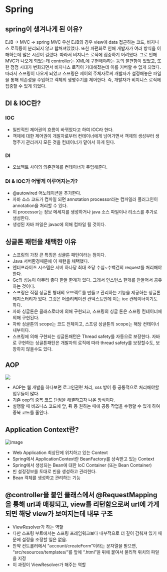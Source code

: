 # Spring

## spring이 생겨나게 된 이유?
EJB -> MVC -> spring MVC
우선 EJB의 경우 view에 data 접근하는 코드, 비지니스 로직등이 분리되지 않고 합쳐져있었다.
또한 파편화로 인해 개발자가 여러 방식을 이해하는데 많은 시간이 걸렸다.
따라서 비지니스 로직에 집중하기 어려웠다.
그로 인해 MVC가 나오게 되었는데 controller는 XML에 구현해야하는 등의 불편함이 있었고, 또한 점점 시대가 변화되면서 비지니스 로직이 거대해졌는데 이를 커버할 수 없게 되었다.
따라서 스프링이 나오게 되었고 스프링은 제어의 주체자로써 개발자가 설정해놓은 파일을 통해 의존성을 주입하고 객체의 생명주기를 제어한다. 
즉, 개발자가 비지니스 로직에 집중할 수 있게 되었다.
## DI & IOC란?
### IOC
- 일반적인 제어권의 흐름이 바뀌었다고 하여 IOC라 한다.
- 객체에 대한 제어권이 개발자로부터 컨테이너에게 넘어가면서 객체의 생성부터 생명주기 관리까지 모든 것을 컨테이너가 맡아서 하게 된다.
### DI
- 오브젝트 사이의 의존관계를 컨테이너가 주입해준다.
### DI & IOC가 어떻게 이루어지는가?
- @autowired 어노테이션을 추가한다.
- 자바 소스 코드가 컴파일 되면 annotation processor라는 컴파일러 플러그인이 annotation을 처리할 수 있다.
-  이 processor는 정보 메세지를 생성하거나 java 소스 파일이나 리소스를 추가로 생성한다.
-  생성된 자바 파일은 javac에 의해 컴파일 될 것이다.

## 싱글톤 패턴을 채택한 이유
- 스프링의 가장 큰 특징은 싱글톤 패턴이라는 점이다.
- Java 서버환경때문에 이 패턴을 채택했다.
- 엔터프라이즈 시스템은 서버 하나당 최대 초당 수십~수백건의 request를 처리해야한다.
- Gc의 성능이 아무리 좋다 한들 한계가 있다. 그래서 인스턴스 한개를 만들어서 공유하는 것이다.
- 스프링은 직접 싱글톤 형태의 오브젝트를 만들고 관리하는 기능을 제공하는 싱글톤 레지스터리가 있다. 그것은 어플리케이션 컨텍스트인데 이는 ioc 컨테이너이기도 하다.
- 자바 싱글톤은 클래스로더에 의해 구현되고, 스프링의 싱글 톤은 스프링 컨테이너에 의해 구현된다.
- 자바 싱글톤의 scope는 코드 전체이고, 스프링 싱글톤의 scope는 해당 컨테이너 내부이다.
- 스프링에 의해 구현되는 싱글톤패턴은 Thread safety를 자동으로 보장한다. 자바로 구현하는 싱글톤패턴은 개발자의 로직에 따라 thread safety를 보장할수도, 보장하지 않을수도 있다.
## AOP
![](https://i.imgur.com/LDVYBf1.png)
- AOP는 웹 개발을 하다보면 로그인관련 처리, xss 방어 등 공통적으로 처리해야할 업무들이 많다.
- 기존 oop의 중복 코드 단점을 해결하고자 나온 방식이다.
- 실행할 때 비즈니스 코드에 앞, 뒤 등 원하는 때에 공통 작업을 수행할 수 있게 하여 중복 코드를 줄인다.

## Application Context란?
![image](https://user-images.githubusercontent.com/25525648/116488616-c3b34580-a8cd-11eb-84cb-eaf6b29955b9.png)
- Web Application 최상단에 위치하고 있는 Context
- Spring에서 ApplicationContext란 BeanFactory를 상속받고 있는 Context
- Spring에서 생성되는 Bean에 대한 IoC Container (또는 Bean Container)
- 빈 설정정보를 토대로 빈을 생성하고 관리한다.
- Bean 객체를 생성하고 관리하는 기능

## @controller을 붙인 클래스에서 @RequestMapping을 통해 url과 매핑되고, view를 리턴함으로써 url에 가게되면 해당 view가 보여지는데 내부 구조
- ViewResolver가 하는 역할
- 다만 스프링 부트에서는 스프링 프레임워크보다 내부적으로 더 깊이 감춰져 있기 때문에 설정을 조정할 일은 없음.
- 만약 컨트롤러에서 “account/createForm”이라는 문자열을 받으면, “src/resources/templates/“를 앞에 “.html”을 뒤에 붙여서 물리적 위치의 파일을 지정
- 이 과정이 ViewResolver가 해주는 역할

